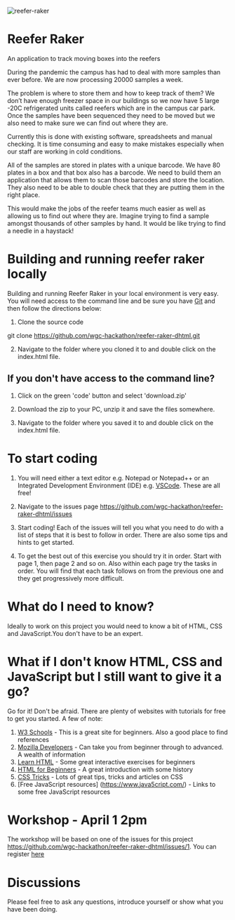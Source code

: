 ![reefer-raker](https://user-images.githubusercontent.com/519327/109385373-39f5f480-78eb-11eb-9bb6-022c62e01fac.png)
# Reefer Raker
An application to track moving boxes into the reefers

During the pandemic the campus has had to deal with more samples than ever before. We are now processing 20000 samples a week.

The problem is where to store them and how to keep track of them? We don’t have enough freezer space in our buildings so we now have 5 large -20C refrigerated units called reefers which are in the campus car park. Once the samples have been sequenced they need to be moved but we also need to make sure we can find out where they are.

Currently this is done with existing software, spreadsheets and manual checking. It is time consuming and easy to make mistakes especially when our staff are working in cold conditions.

All of the samples are stored in plates with a unique barcode. We have 80 plates in a box and that box also has a barcode. We need to build them an application that allows them to scan those barcodes and store the location. They also need to be able to double check that they are putting them in the right place. 

This would make the jobs of the reefer teams much easier as well as allowing us to find out where they are. Imagine trying to find a sample amongst thousands of other samples by hand. It would be like trying to find a needle in a haystack!

# Building and running reefer raker locally

Building and running Reefer Raker in your local environment is very easy. You will need access to the command line and be sure you have [Git](https://git-scm.com/downloads) and then follow the directions below:

1. Clone the source code

git clone https://github.com/wgc-hackathon/reefer-raker-dhtml.git

2. Navigate to the folder where you cloned it to and double click on the index.html file.

## If you don't have access to the command line?

1. Click on the green 'code' button and select 'download.zip'

2. Download the zip to your PC, unzip it and save the files somewhere.

3. Navigate to the folder where you saved it to and double click on the index.html file.

# To start coding

1. You will need either a text editor e.g. Notepad or Notepad++ or an Integrated Development Environment (IDE) e.g. [VSCode](https://code.visualstudio.com/). These are all free!

2. Navigate to the issues page https://github.com/wgc-hackathon/reefer-raker-dhtml/issues

3. Start coding! Each of the issues will tell you what you need to do with a list of steps that it is best to follow in order. There are also some tips and hints to get started.

4. To get the best out of this exercise you should try it in order. Start with page 1, then page 2 and so on. Also within each page try the tasks in order. You will find that each task follows on from the previous one and they get progressively more difficult.

# What do I need to know?

Ideally to work on this project you would need to know a bit of HTML, CSS and JavaScript.You don't have to be an expert.

# What if I don't know HTML, CSS and JavaScript but I still want to give it a go?

Go for it! Don't be afraid. There are plenty of websites with tutorials for free to get you started. A few of note:

1. [W3 Schools](https://www.w3schools.com/html/default.asp) - This is a great site for beginners. Also a good place to find references
2. [Mozilla Developers](https://developer.mozilla.org/en-US/) - Can take you from beginner through to advanced. A wealth of information
3. [Learn HTML](https://www.learn-html.org/) - Some great interactive exercises for beginners
4. [HTML for Beginners](https://html.com/) - A great introduction with some history
5. [CSS Tricks](https://css-tricks.com/) - Lots of great tips, tricks and articles on CSS
6. [Free JavaScript resources] (https://www.java5cript.com/) - Links to some free JavaScript resources

# Workshop - April 1 2pm

The workshop will be based on one of the issues for this project https://github.com/wgc-hackathon/reefer-raker-dhtml/issues/1. You can register [here](https://sanger.zoom.us/webinar/register/WN_hVrRpGkDQMqzchzJs9RU1Q)

# Discussions

Please feel free to ask any questions, introduce yourself or show what you have been doing.





